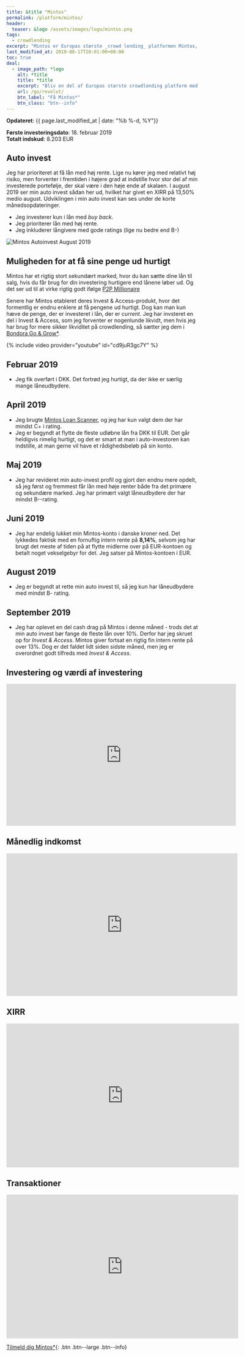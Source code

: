 ```yaml
---
title: &title "Mintos"
permalink: /platform/mintos/
header:
  teaser: &logo /assets/images/logo/mintos.png
tags:
  - crowdlending
excerpt: "Mintos er Europas største _crowd lending_ platformen Mintos, som er en markedsplads for rigtig mange låneudbydere."
last_modified_at: 2019-08-17T20:01:00+08:00
toc: true
deal:
  - image_path: *logo
    alt: *title
    title: *title
    excerpt: "Bliv en del af Europas største crowdlending platform med årlige afkast på 10%+"
    url: /go/revolut/
    btn_label: "Få Mintos*"
    btn_class: "btn--info"
---
```


**Opdateret**: {{ page.last_modified_at | date: "%b %-d, %Y"}}

**Første investeringsdato**: 18. februar 2019  
**Totalt indskud**: 8.203 EUR

## Auto invest

Jeg har prioriteret at få lån med høj rente. Lige nu kører jeg med relativt høj risiko, men forventer i fremtiden i højere grad at indstille hvor stor del af min investerede portefølje, der skal være i den høje ende af skalaen. I august 2019 ser min auto invest sådan her ud, hvilket har givet en XIRR på 13,50% medio august. Udviklingen i min auto invest kan ses under de korte månedsopdateringer.

- Jeg investerer kun i lån med _buy back_.
- Jeg prioriterer lån med høj rente.
- Jeg inkluderer långivere med gode ratings (lige nu bedre end B-)

![Mintos Autoinvest August 2019](/assets/images/autoinvest/mintos-autoinvest-august-2019.png)

## Muligheden for at få sine penge ud hurtigt

Mintos har et rigtig stort sekundært marked, hvor du kan sætte dine lån til salg, hvis du får brug for din investering hurtigere end lånene løber ud. Og det ser ud til at virke rigtig godt ifølge [P2P Millionaire](https://p2p-millionaire.com/how-liquid-is-the-mintos-secondary-market-our-e1m-p2p-lending-early-exit-test/)

Senere har Mintos etableret deres Invest & Access-produkt, hvor det formentlig er endnu enklere at få pengene ud hurtigt. Dog kan man kun hæve de penge, der er investeret i lån, der er _current_. Jeg har invsteret en del i Invest & Access, som jeg forventer er nogenlunde likvidt, men hvis jeg har brug for mere sikker likviditet på crowdlending, så sætter jeg dem i [Bondora Go & Grow\*](/go/bondora/).

{% include video provider="youtube" id="cd9juR3gc7Y" %}

## Februar 2019

- Jeg fik overført i DKK. Det fortrød jeg hurtigt, da der ikke er særlig mange låneudbydere.

## April 2019

- Jeg brugte [Mintos Loan Scanner](http://explorep2p.com/mintos-loan-scanner/), og jeg har kun valgt dem der har mindst C+ i rating.
- Jeg er begyndt at flytte de fleste udløbne lån fra DKK til EUR. Det går heldigvis rimelig hurtigt, og det er smart at man i auto-investoren kan indstille, at man gerne vil have et rådighedsbeløb på sin konto.

## Maj 2019

- Jeg har revideret min auto-invest profil og gjort den endnu mere opdelt, så jeg først og fremmest får lån med høje renter både fra det primære og sekundære marked. Jeg har primært valgt låneudbydere der har mindst B--rating.

## Juni 2019

- Jeg har endelig lukket min Mintos-konto i danske kroner ned. Det lykkedes faktisk med en fornuftig intern rente på **8,14%**, selvom jeg har brugt det meste af tiden på at flytte midlerne over på EUR-kontoen og betalt noget vekselgebyr for det. Jeg satser på Mintos-kontoen i EUR.

## August 2019

- Jeg er begyndt at rette min auto invest til, så jeg kun har låneudbydere med mindst B- rating.

## September 2019

- Jeg har oplevet en del cash drag på Mintos i denne måned - trods det at min auto invest bør fange de fleste lån over 10%. Derfor har jeg skruet op for _Invest & Access_. Mintos giver fortsat en rigtig fin intern rente på over 13%. Dog er det faldet lidt siden sidste måned, men jeg er overordnet godt tilfreds med _Invest & Access_.

## Investering og værdi af investering

<iframe width="601" height="371" seamless frameborder="0" scrolling="no" src="https://docs.google.com/spreadsheets/d/e/2PACX-1vQKZZbdj1cM5A4yCXjtjhxowXHoMhioXI-OR-mEPmmGgqQhcSr250VUM8SGVvRkWZziWUYleizmqAC2/pubchart?oid=69014293&amp;format=image"></iframe>

## Månedlig indkomst

<iframe width="605" height="373" seamless frameborder="0" scrolling="no" src="https://docs.google.com/spreadsheets/d/e/2PACX-1vQKZZbdj1cM5A4yCXjtjhxowXHoMhioXI-OR-mEPmmGgqQhcSr250VUM8SGVvRkWZziWUYleizmqAC2/pubchart?oid=934387346&amp;format=image"></iframe>

## XIRR

<iframe width="609" height="376" seamless frameborder="0" scrolling="no" src="https://docs.google.com/spreadsheets/d/e/2PACX-1vQKZZbdj1cM5A4yCXjtjhxowXHoMhioXI-OR-mEPmmGgqQhcSr250VUM8SGVvRkWZziWUYleizmqAC2/pubchart?oid=1321990072&amp;format=image"></iframe>

## Transaktioner

<iframe width="607" height="376" seamless frameborder="0" scrolling="no" src="https://docs.google.com/spreadsheets/d/e/2PACX-1vQKZZbdj1cM5A4yCXjtjhxowXHoMhioXI-OR-mEPmmGgqQhcSr250VUM8SGVvRkWZziWUYleizmqAC2/pubchart?oid=622531542&amp;format=image"></iframe>

[Tilmeld dig Mintos\*](/go/mintos/){: .btn .btn--large .btn--info}
